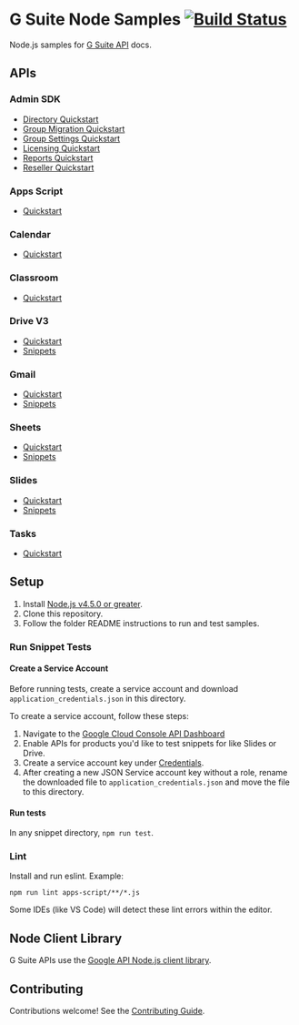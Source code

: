 # G Suite Node Samples [![Build Status](https://travis-ci.org/gsuitedevs/node-samples.svg?branch=master)](https://travis-ci.org/gsuitedevs/node-samples)

Node.js samples for [G Suite API](https://developers.google.com/gsuite/) docs.

## APIs

### Admin SDK

- [Directory Quickstart](https://developers.google.com/admin-sdk/directory/v1/quickstart/nodejs)
- [Group Migration Quickstart](https://developers.google.com/admin-sdk/groups-migration/v1/quickstart/nodejs)
- [Group Settings Quickstart](https://developers.google.com/admin-sdk/groups-settings/quickstart/nodejs)
- [Licensing Quickstart](https://developers.google.com/admin-sdk/licensing/v1/quickstart/nodejs)
- [Reports Quickstart](https://developers.google.com/admin-sdk/reports/v1/quickstart/nodejs)
- [Reseller Quickstart](https://developers.google.com/admin-sdk/reseller/v1/quickstart/nodejs)

### Apps Script

- [Quickstart](https://developers.google.com/apps-script/api/quickstart/nodejs)

### Calendar

- [Quickstart](https://developers.google.com/google-apps/calendar/quickstart/nodejs)

### Classroom

- [Quickstart](https://developers.google.com/classroom/quickstart/nodejs)

### Drive V3

- [Quickstart](https://developers.google.com/drive/v3/web/quickstart/nodejs)
- [Snippets](https://developers.google.com/drive/v3/web/about-sdk)

### Gmail

- [Quickstart](https://developers.google.com/gmail/api/quickstart/nodejs)
- [Snippets](https://developers.google.com/gmail/api/guides/)

### Sheets

- [Quickstart](https://developers.google.com/sheets/api/quickstart/nodejs)
- [Snippets](https://developers.google.com/sheets/api/guides/concepts)

### Slides

- [Quickstart](https://developers.google.com/slides/quickstart/nodejs)
- [Snippets](https://developers.google.com/slides/how-tos/overview)

### Tasks

- [Quickstart](https://developers.google.com/google-apps/tasks/quickstart/nodejs)

## Setup

1. Install [Node.js v4.5.0 or greater](https://nodejs.org).
1. Clone this repository.
1. Follow the folder README instructions to run and test samples.

### Run Snippet Tests

#### Create a Service Account

Before running tests, create a service account and download `application_credentials.json` in this directory.

To create a service account, follow these steps:

1. Navigate to the [Google Cloud Console API Dashboard](https://console.cloud.google.com/apis/dashboard)
1. Enable APIs for products you'd like to test snippets for like Slides or Drive.
1. Create a service account key under [Credentials](https://console.cloud.google.com/apis/credentials).
1. After creating a new JSON Service account key without a role, rename the downloaded file to `application_credentials.json` and move the file to this directory.

#### Run tests

In any snippet directory, `npm run test`.

### Lint

Install and run eslint. Example:

```
npm run lint apps-script/**/*.js
```

Some IDEs (like VS Code) will detect these lint errors within the editor.

## Node Client Library

G Suite APIs use the [Google API Node.js client library](https://github.com/google/google-api-nodejs-client).

## Contributing

Contributions welcome! See the [Contributing Guide](CONTRIBUTING.md).
